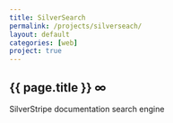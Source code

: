 ```yaml
---
title: SilverSearch
permalink: /projects/silverseach/
layout: default
categories: [web]
project: true
---
```


<div id="body">   
	<h2>{{ page.title }} <a style="text-decoration:none" class="permalink" href="{{ page.url }}">∞</a></h2>
	<div class="text item">
			<p>SilverStripe documentation search engine</p>
	</div>
</div>
